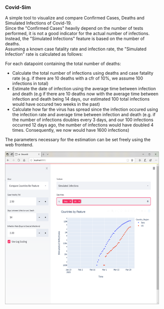 <h3>Covid-Sim</h3>

A simple tool to visualize and compare Confirmed Cases, Deaths and Simulated Infections of Covid-19.
<br />Since the "Confirmed Cases" heavily depend on the number of tests performed, it is not a good indicator for the actual number of infections. Instead, the "Simulated Infections" feature is based on the number of deaths. <br/>
Assuming a known case fatality rate and infection rate, the "Simulated Infection" rate is calculated as follows:

For each datapoint containing the total number of deaths:
<ul> 
    <li>Calculate the total number of infections using deaths and case fatality rate (e.g. if there are 10 deaths with a cfr of 10%, we assume 100 infections in total)</li>   
    <li>Estimate the date of infection using the average time between infection and death (e.g if there are 10 deaths now with the average time between infection and death being 14 days, our estimated 100 total infections would have occured two weeks in the past)</li>
    <li>Calculate how far the virus has spread since the infection occured using the infection rate and average time between infection and death (e.g. if the number of infections doubles every 3 days, and our 100 infections occurred 12 days ago, the number of infections would have doubled 4 times. Consequently, we now would have 1600 infections)
</ul>

The parameters necessary for the estimation can be set freely using the web frontend.

<img height="500px" align="center" src="/docs/countries_by_feature.PNG">
